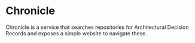 # Chronicle

Chronicle is a service that searches repositories for Architectural Decision
Records and exposes a simple website to navigate these.
